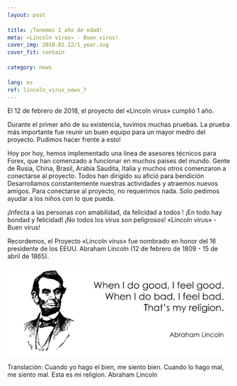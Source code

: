```yaml
---
layout: post

title: ¡Tenemos 1 año de edad!
meta: «Lincoln virus» - Buen virus!
cover_img: 2018.02.12/1_year.svg
cover_fit: contain

category: news

lang: es
ref: lincoln_virus_news_7
---
```


El 12 de febrero de 2018, el proyecto del «Lincoln virus» cumplió 1 año.

Durante el primer año de su existencia, tuvimos muchas pruebas.
La prueba más importante fue reunir un buen equipo para un mayor medro del proyecto.
Pudimos hacer frente a esto!

Hoy por hoy, hemos implementado una línea de asesores técnicos para Forex, que han comenzado a funcionar en muchos países del mundo.
Gente de Rusia, China, Brasil, Arabia Saudita, Italia y muchos otros comenzaron a conectarse al proyecto.
Todos han dirigido su afició para bendición
Desarrollamos constantemente nuestras actividades y atraemos nuevos amigos.
Para conectarse al proyecto, no requerimos nada.
Solo pedimos ayudar a los niños con lo que pueda.

¡Infecta a las personas con amabilidad, da felicidad a todos !
¡En todo hay bondad y felicidad!
¡No todos los virus son peligrosos!
«Lincoln virus» - Buen virus!

Recordemos, el Proyecto «Lincoln virus» fue nombrado en honor del 16 presidente de los EEUU. Abraham Lincoln (12 de febrero de 1809 - 15 de abril de 1865).

<a data-fancybox="gallery" href="/img/news/2018.02.12/Lincoln.svg"><img src="/img/news/2018.02.12/Lincoln.svg" alt=""></a>

Translación:
Cuando yo hago el bien, me siento bien. 
Cuando lo hago mal, me siento mal. 
Esta es mi religion.
Abraham Lincoln
